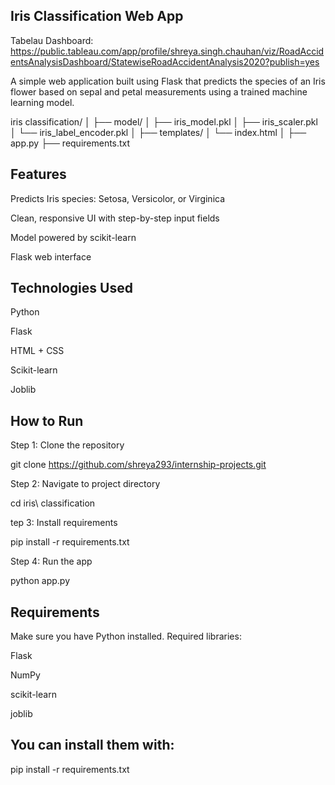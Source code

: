 ## Iris Classification Web App

Tabelau Dashboard: https://public.tableau.com/app/profile/shreya.singh.chauhan/viz/RoadAccidentsAnalysisDashboard/StatewiseRoadAccidentAnalysis2020?publish=yes

A simple web application built using Flask that predicts the species of an Iris flower based on sepal and petal measurements using a trained machine learning model.

iris classification/
│
├── model/
│   ├── iris_model.pkl
│   ├── iris_scaler.pkl
│   └── iris_label_encoder.pkl
│
├── templates/
│   └── index.html
│
├── app.py
├── requirements.txt



 ## Features
Predicts Iris species: Setosa, Versicolor, or Virginica

Clean, responsive UI with step-by-step input fields

Model powered by scikit-learn

Flask web interface

## Technologies Used

Python

Flask

HTML + CSS

Scikit-learn

Joblib

 ## How to Run
 
Step 1: Clone the repository

git clone https://github.com/shreya293/internship-projects.git

Step 2: Navigate to project directory

cd iris\ classification

 tep 3: Install requirements

pip install -r requirements.txt

Step 4: Run the app

python app.py

## Requirements

Make sure you have Python installed. Required libraries:

Flask

NumPy

scikit-learn

joblib

## You can install them with:

pip install -r requirements.txt
